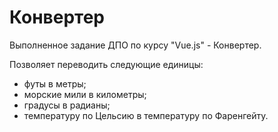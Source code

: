 # Конвертер

Выполненное задание ДПО по курсу "Vue.js" - Конвертер.

Позволяет переводить следующие единицы:

- футы в метры;
- морские мили в километры;
- градусы в радианы;
- температуру по Цельсию в температуру по Фаренгейту.